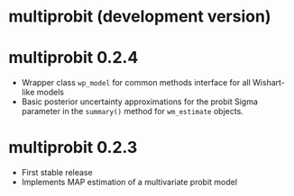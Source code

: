 # multiprobit (development version)

# multiprobit 0.2.4

* Wrapper class `wp_model` for common methods interface for all
  Wishart-like models
* Basic posterior uncertainty approximations for the probit Sigma parameter
  in the `summary()` method for `wm_estimate` objects.

# multiprobit 0.2.3

* First stable release
* Implements MAP estimation of a multivariate probit model
